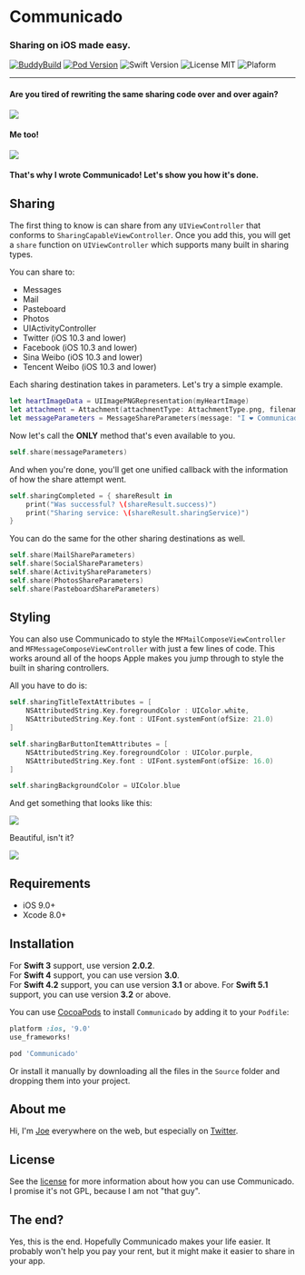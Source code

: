 # Communicado

### Sharing on iOS made easy.

[![BuddyBuild](https://dashboard.buddybuild.com/api/statusImage?appID=59b695f696d4600001f5144a&branch=master&build=latest)](https://dashboard.buddybuild.com/apps/59b695f696d4600001f5144a/build/latest?branch=master)
[![Pod Version](https://img.shields.io/badge/Pod-3.2-6193DF.svg)](https://cocoapods.org/)
![Swift Version](https://img.shields.io/badge/Swift-5.1-brightgreen.svg)
![License MIT](https://img.shields.io/badge/License-MIT-lightgrey.svg) 
![Plaform](https://img.shields.io/badge/Platform-iOS-lightgrey.svg)

---

#### Are you tired of rewriting the same sharing code over and over again?

![](Images/cartman.gif)
#### Me too!

![](Images/homer.gif)
#### That's why I wrote Communicado! Let's show you how it's done.

Sharing
---

The first thing to know is can share from any `UIViewController` that conforms to `SharingCapableViewController`. Once you add this, you will get a `share` function on `UIViewController` which supports many built in sharing types.

You can share to:

- Messages
- Mail
- Pasteboard
- Photos
- UIActivityController
- Twitter (iOS 10.3 and lower)
- Facebook (iOS 10.3 and lower)
- Sina Weibo (iOS 10.3 and lower)
- Tencent Weibo (iOS 10.3 and lower)

Each sharing destination takes in parameters. Let's try a simple example.

```swift
let heartImageData = UIImagePNGRepresentation(myHeartImage)
let attachment = Attachment(attachmentType: AttachmentType.png, filename: "heart.png", data: heartImageData)
let messageParameters = MessageShareParameters(message: "I ❤️ Communicado", attachments: [ attachment ])
```

Now let's call the **ONLY** method that's even available to you.

```swift
self.share(messageParameters)
```

And when you're done, you'll get one unified callback with the information of how the share attempt went.

```swift
self.sharingCompleted = { shareResult in
    print("Was successful? \(shareResult.success)")
    print("Sharing service: \(shareResult.sharingService)")
}
```

You can do the same for the other sharing destinations as well.

```swift
self.share(MailShareParameters)
self.share(SocialShareParameters)
self.share(ActivityShareParameters)
self.share(PhotosShareParameters)
self.share(PasteboardShareParameters)
```

Styling
--- 

You can also use Communicado to style the `MFMailComposeViewController` and `MFMessageComposeViewController` with just a few lines of code. This works around all of the hoops Apple makes you jump through to style the built in sharing controllers.

All you have to do is:

```swift
self.sharingTitleTextAttributes = [
    NSAttributedString.Key.foregroundColor : UIColor.white,
    NSAttributedString.Key.font : UIFont.systemFont(ofSize: 21.0)
]

self.sharingBarButtonItemAttributes = [
    NSAttributedString.Key.foregroundColor : UIColor.purple,
    NSAttributedString.Key.font : UIFont.systemFont(ofSize: 16.0)
]

self.sharingBackgroundColor = UIColor.blue
```

And get something that looks like this: 

![](Images/styled_messages.png)

Beautiful, isn't it?

![](Images/yay.gif)

## Requirements

- iOS 9.0+
- Xcode 8.0+

## Installation
For **Swift 3** support, use version **2.0.2**. <br>
For **Swift 4** support, you can use version **3.0**. <br>
For **Swift 4.2** support, you can use version **3.1** or above.
For **Swift 5.1** support, you can use version **3.2** or above.

You can use [CocoaPods](http://cocoapods.org/) to install `Communicado` by adding it to your `Podfile`:

```ruby
platform :ios, '9.0'
use_frameworks!

pod 'Communicado'
```

Or install it manually by downloading all the files in the `Source` folder and dropping them into your project.

## About me

Hi, I'm [Joe](http://fabisevi.ch) everywhere on the web, but especially on [Twitter](https://twitter.com/mergesort).

## License

See the [license](LICENSE) for more information about how you can use Communicado. I promise it's not GPL, because I am not "that guy".

## The end?

Yes, this is the end. Hopefully Communicado makes your life easier. It probably won't help you pay your rent, but it might make it easier to share in your app.
